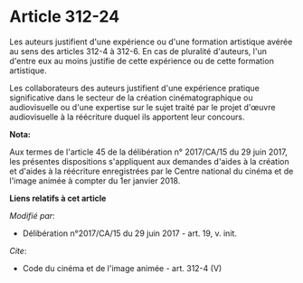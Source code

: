 # Article 312-24

Les auteurs justifient d'une expérience ou d'une formation artistique avérée au sens des articles 312-4 à 312-6. En cas de
pluralité d'auteurs, l'un d'entre eux au moins justifie de cette expérience ou de cette formation artistique.

Les collaborateurs des auteurs justifient d'une expérience pratique significative dans le secteur de la création
cinématographique ou audiovisuelle ou d'une expertise sur le sujet traité par le projet d'œuvre audiovisuelle à la réécriture
duquel ils apportent leur concours.

**Nota:**

Aux termes de l'article 45 de la délibération n° 2017/CA/15 du 29 juin 2017, les présentes dispositions s'appliquent aux
demandes d'aides à la création et d'aides à la réécriture enregistrées par le Centre national du cinéma et de l'image animée
à compter du 1er janvier 2018.

**Liens relatifs à cet article**

_Modifié par_:

  - Délibération n°2017/CA/15 du 29 juin 2017 - art. 19, v. init.

_Cite_:

  - Code du cinéma et de l'image animée - art. 312-4 (V)
